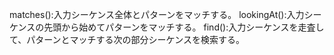 matches():入力シーケンス全体とパターンをマッチする。 
lookingAt():入力シーケンスの先頭から始めてパターンをマッチする。 
find():入力シーケンスを走査して、パターンとマッチする次の部分シーケンスを検索する。
